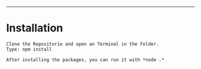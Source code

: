 ---
# Installation
```sh-session
Clone the Repositorie and open an Terminal in the Folder.
Type: npm install

After installing the packages, you can run it with *node .*
```
